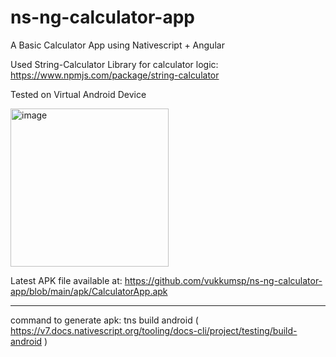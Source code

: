 # ns-ng-calculator-app
A Basic Calculator App using Nativescript + Angular

Used String-Calculator Library for calculator logic: 
https://www.npmjs.com/package/string-calculator

Tested on Virtual Android Device

<img width="253" alt="image" src="https://user-images.githubusercontent.com/9028439/166154692-bce12087-b184-4876-9937-2108389f39f0.png">

Latest APK file available at: https://github.com/vukkumsp/ns-ng-calculator-app/blob/main/apk/CalculatorApp.apk

--------------------------------

command to generate apk: tns build android
( https://v7.docs.nativescript.org/tooling/docs-cli/project/testing/build-android )
